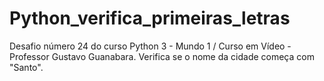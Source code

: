 # Python_verifica_primeiras_letras
Desafio número 24 do curso Python 3 - Mundo 1 / Curso em Vídeo - Professor Gustavo Guanabara.
Verifica se o nome da cidade começa com "Santo".
